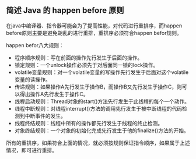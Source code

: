 

## 简述 Java 的 happen before 原则

在java中编译器、指令器可能会为了提高性能，对代码进行重排序，而happen before原则主要是避免胡乱的进行重排，重排序必须符合happen befor规则。

happen befor八大规则：
* 程序顺序规则：写在前面的操作先行发生于后面的操作。
* 锁定规则：一个unlock操作必须先于对后面同一锁的lock操作。
* volatile变量规则：对一个volatile变量的写操作先行发生于后面对这个volatile变量的读操作。
* 传递规则：如果操作A先行发生于操作B，而操作B又先行发生于操作C，则可以得出操作A先行发生于操作C。
* 线程启动规则：Thread对象的start()方法先行发生于此线程的每个一个动作。
* 线程中断规则：对线程interrupt()方法的调用先行发生于被中断线程的代码检测到中断事件的发生。
* 线程终结规则：线程中所有的操作都先行发生于线程的终止检测。
* 对象终结规则：一个对象的初始化完成先行发生于他的finalize()方法的开始。

所有的重排序，如果符合上面的情况，就必须按规则保证指令顺序，如果属于上述情况，即可进行重排。

